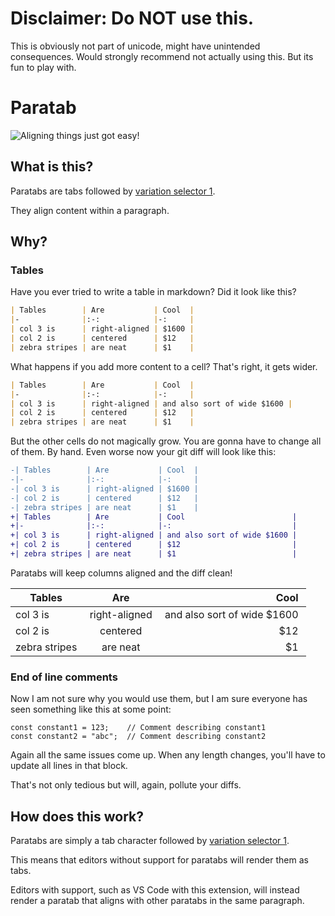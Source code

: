 # Disclaimer: Do **NOT** use this.

This is obviously not part of unicode, might have unintended consequences.
Would strongly recommend not actually using this. But its fun to play with.

# Paratab

![Aligning things just got easy!](demo.gif)

## What is this?

Paratabs are tabs followed by [variation selector 1](https://en.wikipedia.org/wiki/Variation_Selectors_(Unicode_block)).

They align content within a paragraph.

## Why?

### Tables

Have you ever tried to write a table in markdown? Did it look like this?

```md
| Tables        | Are           | Cool  |
|-              |:-:            |-:     |
| col 3 is      | right-aligned | $1600 |
| col 2 is      | centered      | $12   |
| zebra stripes | are neat      | $1    |
```

What happens if you add more content to a cell? That's right, it gets wider.

```md
| Tables        | Are           | Cool  |
|-              |:-:            |-:     |
| col 3 is      | right-aligned | and also sort of wide $1600 |
| col 2 is      | centered      | $12   |
| zebra stripes | are neat      | $1    |
```

But the other cells do not magically grow. You are gonna have to change all of them. By hand.
Even worse now your git diff will look like this:

```diff
-| Tables        | Are           | Cool  |
-|-              |:-:            |-:     |
-| col 3 is      | right-aligned | $1600 |
-| col 2 is      | centered      | $12   |
-| zebra stripes | are neat      | $1    |
+| Tables        | Are           | Cool                        |
+|-              |:-:            |-:                           |
+| col 3 is      | right-aligned | and also sort of wide $1600 |
+| col 2 is      | centered      | $12                         |
+| zebra stripes | are neat      | $1                          |
```

Paratabs will keep columns aligned and the diff clean!

| Tables	︀| Are	︀| Cool	︀|
|-|:-:|-:|
| col 3 is	︀| right-aligned	︀| and also sort of wide $1600	︀|
| col 2 is	︀| centered	︀| $12	︀|
| zebra stripes	︀| are neat	︀| $1	︀|

### End of line comments

Now I am not sure why you would use them, but I am sure everyone has seen something like this at some point:

```
const constant1 = 123;    // Comment describing constant1
const constant2 = "abc";  // Comment describing constant2
```

Again all the same issues come up. When any length changes, you'll have to update all lines in that block.

That's not only tedious but will, again, pollute your diffs.

## How does this work?

Paratabs are simply a tab character followed by [variation selector 1](https://en.wikipedia.org/wiki/Variation_Selectors_(Unicode_block)).

This means that editors without support for paratabs will render them as tabs.

Editors with support, such as VS Code with this extension, will instead render a paratab that aligns with other paratabs in the same paragraph.

